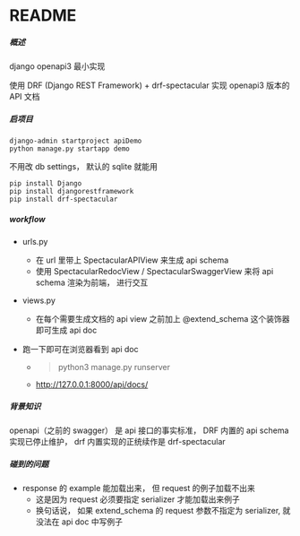 # README

##### 概述

django openapi3 最小实现

使用 DRF (Django REST Framework) + drf-spectacular 实现 openapi3 版本的 API 文档

##### 启项目

```
django-admin startproject apiDemo
python manage.py startapp demo
```

不用改 db settings， 默认的 sqlite 就能用

```
pip install Django
pip install djangorestframework
pip install drf-spectacular
```

##### workflow

- urls.py
    - 在 url 里带上 SpectacularAPIView 来生成 api schema
    - 使用 SpectacularRedocView / SpectacularSwaggerView 来将 api schema 渲染为前端， 进行交互
- views.py
    - 在每个需要生成文档的 api view 之前加上 @extend_schema 这个装饰器即可生成 api doc

- 跑一下即可在浏览器看到 api doc
    - > python3 manage.py runserver
    - http://127.0.0.1:8000/api/docs/


##### 背景知识

openapi（之前的 swagger） 是 api 接口的事实标准， DRF 内置的 api schema 实现已停止维护， drf 内置实现的正统续作是
drf-spectacular

##### 碰到的问题

- response 的 example 能加载出来， 但 request 的例子加载不出来
    - 这是因为 request 必须要指定 serializer 才能加载出来例子
    - 换句话说， 如果 extend_schema 的 request 参数不指定为 serializer, 就没法在 api doc 中写例子

